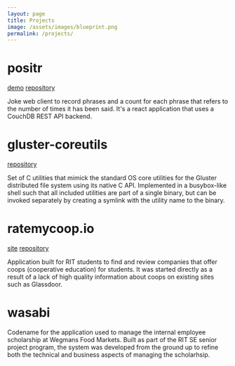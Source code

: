 ```yaml
---
layout: page
title: Projects
image: /assets/images/blueprint.png
permalink: /projects/
---
```


# positr

[demo](/positr) [repository](https://github.com/craigcabrey/positr)

Joke web client to record phrases and a count for each phrase that refers to
the number of times it has been said. It's a react application that uses a
CouchDB REST API backend.

# gluster-coreutils

[repository](https://github.com/gluster/glusterfs-coreutils)

Set of C utilities that mimick the standard OS core utilities for the Gluster
distributed file system using its native C API. Implemented in a busybox-like
shell such that all included utilities are part of a single binary, but can be
invoked separately by creating a symlink with the utility name to the binary.

# ratemycoop.io

[site](https://ratemycoop.io)
[repository](https://github.com/craigcabrey/ratemycoop)

Application built for RIT students to find and review companies that offer
coops (cooperative education) for students. It was started directly as a result
of a lack of high quality information about coops on existing sites such as
Glassdoor.

# wasabi

Codename for the application used to manage the internal employee scholarship
at Wegmans Food Markets. Built as part of the RIT SE senior project program,
the system was developed from the ground up to refine both the technical and
business aspects of managing the scholarhsip.

